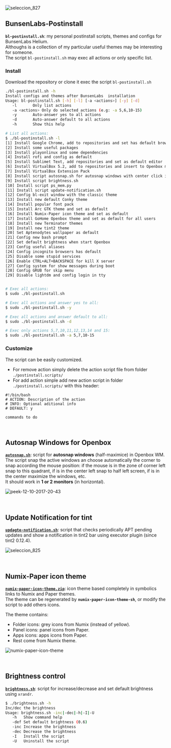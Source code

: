![seleccion_827](https://user-images.githubusercontent.com/32820131/40361602-3476698e-5dca-11e8-9aa4-2d91e4e734eb.png)

## BunsenLabs-Postinstall
**`bl-postinstall.sh`**: my personal postinstall scripts, themes and configs for BunsenLabs Helium.  
Althoughs is a collection of my particular useful themes may be interesting for someone.  
The script `bl-postinstall.sh` may exec all actions or only specific list.

### Install
Download the repository or clone it exec the script `bl-postinstall.sh`
```bash
./bl-postinstall.sh -h
Install configs and themes after BunsenLabs  installation
Usage: bl-postinstall.sh [-h] [-l] [-a <actions>] [-y] [-d]
   -l		Only list actions 
   -a <actions>	Only do selected actions (e.g: -a 5,6,10-15)
   -y		Auto-answer yes to all actions
   -d		Auto-answer default to all actions
   -h		Show this help

# List all actions:
$ ./bl-postinstall.sh -l
[1] Install Google Chrome, add to repositories and set has default browser
[2] Install some useful packages
[3] Install playonlinux and some dependencies
[4] Install rofi and config as default
[5] Install Sublimet Text, add repositories and set as default editor 
[6] Install VirtualBox 5.2, add to repositories and insert to Openbox menu
[7] Install VirtualBox Extension Pack
[8] Install script autosnap.sh for autosnap windows with center click in titlebar
[9] Install script brightness.sh
[10] Install script ps_mem.py
[11] Install script update-notification.sh
[12] Config bl-exit window with the classic theme
[13] Install new default Conky theme
[14] Install popular font pack
[15] Install Arc GTK theme and set as default
[16] Install Numix-Paper icon theme and set as default
[17] Install GoHome Openbox theme and set as default for all users
[18] Install new Terminator themes
[19] Install new tint2 theme
[20] Set Aptenodytes wallpaper as default
[21] Config new bash prompt
[22] Set default brightness when start Openbox
[23] Config useful aliases
[24] Config incognito browsers has default
[25] Disable some stupid services
[26] Enable CTRL+ALT+BACKSPACE for kill X server
[27] Config system for show messages during boot
[28] Config GRUB for skip menu
[29] Disable lightdm and config login in tty


# Exec all actions:
$ sudo ./bl-postinstall.sh

# Exec all actions and answer yes to all:
$ sudo ./bl-postinstall.sh -y

# Exec all actions and answer default to all:
$ sudo ./bl-postinstall.sh -d

# Exec only actions 5,7,10,11,12,13,14 and 15:
$ sudo ./bl-postinstall.sh -a 5,7,10-15
```
### Customize
The script can be easily customized. 
  * For remove action simply delete the action script file from folder `./postinstall.scripts/`
  * For add action simple add new action script in folder `./postinstall.scripts/` with this header:
  ```
  #!/bin/bash
  # ACTION: Description of the action
  # INFO: Optional aditional info
  # DEFAULT: y
  
  commands to do
  
  ```


</br>

## Autosnap Windows for Openbox
[**`autosnap.sh`**](https://github.com/leomarcov/BunsenLabs-Postinstall/tree/master/autosnap-openbox): script for **autosnap windows** (half-maximice) in Openbox WM.  
The script snap the active windows an choose automatically the corner to snap according the mouse position: if the mouse is in the zone of corner left snap to this quadrant, if is in the center left snap to half left screen, if is in the center maximize the windows, etc.  
It should work in **1 or 2 monitors** (in horizontal).

![peek-12-10-2017-20-43](https://user-images.githubusercontent.com/32820131/40352231-9d64c1fa-5dae-11e8-8137-890cadf2c293.gif)

</br>

## Update Notification for tint 
[**`updagte-notification.sh`**](https://github.com/leomarcov/BunsenLabs-Postinstall/tree/master/update-notification-tint): script that checks periodically APT pending updates and show a notification in tint2 bar using executor plugin (since tint2 0.12.4).  

![seleccion_825](https://user-images.githubusercontent.com/32820131/40354912-55396e4c-5db5-11e8-9b22-aaeedc7e91e3.png)

</br>

## Numix-Paper icon theme
[**`numix-paper-icon-theme.zip`**](https://github.com/leomarcov/BunsenLabs-Postinstall/tree/master/numix-paper-icon-theme): icon theme based completely in symbolics links to Numix and Paper themes.  
The theme can be regenerated by **`numix-paper-icon-theme-sh`**, or modify the script to add others icons.

The theme contains:
  * Folder icons: grey icons from Numix (instead of yellow).
  * Panel icons: panel icons from Paper.
  * Apps icons: apps icons from Paper.
  * Rest come from Numix theme.
  
![numix-paper-icon-theme](https://user-images.githubusercontent.com/32820131/40285580-32b6e22c-5c9e-11e8-8567-01f56d1c12db.png)

</br>

## Brightness control
[**`brightness.sh`**](https://github.com/leomarcov/BunsenLabs-Postinstall/tree/master/brightness-control): script for increase/decrease and set default brightness using `xrandr`.  
```bash
$ ./brightness.sh -h
Inc/dec the brightness
Usage: brightness.sh -inc|-dec|-h|-I|-U
   -h	Show command help
   -def	Set default brightness (0.6)
   -inc	Increase the brightness
   -dec	Decrease the brightness
   -I	Install the script
   -U	Uninstall the script
```

